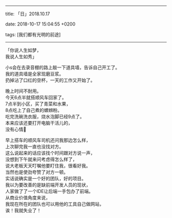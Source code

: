 
---

title: 「日」2018.10.17

date: 2018-10-17 15:04:55 +0200

tags: [我们都有光明的前途]

---
「你说人生如梦，<br />我说人生如秀」


小s会在去录音棚的路上敲一下道具墙，告诉自己开工了。<br />我的道具墙是全家现磨豆浆。<br />扔掉沾了口红的空杯，一天的工作又开始了。

晚上时间不耐用。<br />今天6点半就搭顺风车回家了。<br />7点半到小区，买了青菜和水果，<br />8点吃上了自己煮的螺蛳粉。<br />吃完洗碗洗衣服，烧水泡脚已经9点了。<br />本来应该还要打开电脑干活儿的，<br />没有心情💢


早上搭车的顺风车司机还问我那边怎么样，<br />上次聊完我一直也没找对方。<br />这么说起来的话应该找个时间跟对方说一声，<br />没想到下午就来问考虑得怎么样了，<br />说大老板天天叮嘱他要盯住我，很看好我。<br />当然也是使劲夸赞了对方一顿。<br />实话说确实是一个好的团队，好的项目。<br />我以为要改善的是缺前端开发人员的现状，<br />人家做了了一个IDE让后端一手包办了前端。<br />从商业价值角度来说，<br />我现在所在的团队也可以用他的工具自己做网站，<br />诶！我就失业了！





